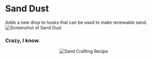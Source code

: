 # Sand Dust
Adds a new drop to husks that can be used to make renewable sand.
![Screenshot of Sand Dust](https://i.imgur.com/pE60u7o.png)
### Crazy, I know.
<p align="center">
  <img src="https://i.imgur.com/I4peZ7S.png" alt="Sand Crafting Recipe"/>
</p>
